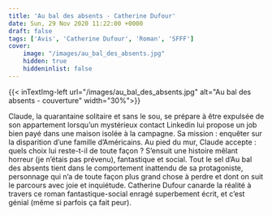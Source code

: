 ```yaml
---
title: 'Au bal des absents - Catherine Dufour'
date: Sun, 29 Nov 2020 11:22:00 +0000
draft: false
tags: ['Avis', 'Catherine Dufour', 'Roman', 'SFFF']
cover: 
    image: "/images/au_bal_des_absents.jpg"
    hidden: true
    hiddeninlist: false
---
```


{{< inTextImg-left url="/images/au_bal_des_absents.jpg" alt="Au bal des absents - couverture" width="30%">}} 

Claude, la quarantaine solitaire et sans le sou, se prépare à être expulsée de son appartement lorsqu’un mystérieux contact Linkedin lui propose un job bien payé dans une maison isolée à la campagne. Sa mission : enquêter sur la disparition d’une famille d’Américains. Au pied du mur, Claude accepte : quels choix lui reste-t-il de toute façon ? S’ensuit une histoire mêlant horreur (je n’étais pas prévenu), fantastique et social. Tout le sel d’Au bal des absents tient dans le comportement inattendu de sa protagoniste, personnage qui n’a de toute façon plus grand chose à perdre et dont on suit le parcours avec joie et inquiétude. Catherine Dufour canarde la réalité à travers ce roman fantastique-social enragé superbement écrit, et c’est génial (même si parfois ça fait peur).